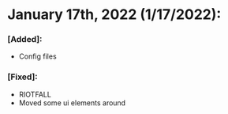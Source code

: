 # January 17th, 2022 (1/17/2022):
### [Added]:
- Config files
### [Fixed]:
- RIOTFALL
- Moved some ui elements around
